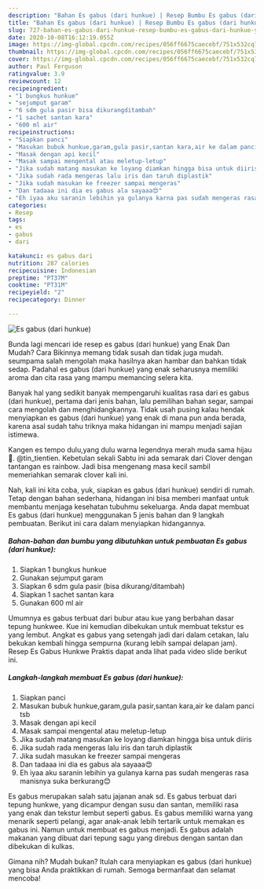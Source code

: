 ```yaml
---
description: "Bahan Es gabus (dari hunkue) | Resep Bumbu Es gabus (dari hunkue) Yang Sedap"
title: "Bahan Es gabus (dari hunkue) | Resep Bumbu Es gabus (dari hunkue) Yang Sedap"
slug: 727-bahan-es-gabus-dari-hunkue-resep-bumbu-es-gabus-dari-hunkue-yang-sedap
date: 2020-10-08T16:12:19.055Z
image: https://img-global.cpcdn.com/recipes/056ff6675caecebf/751x532cq70/es-gabus-dari-hunkue-foto-resep-utama.jpg
thumbnail: https://img-global.cpcdn.com/recipes/056ff6675caecebf/751x532cq70/es-gabus-dari-hunkue-foto-resep-utama.jpg
cover: https://img-global.cpcdn.com/recipes/056ff6675caecebf/751x532cq70/es-gabus-dari-hunkue-foto-resep-utama.jpg
author: Paul Ferguson
ratingvalue: 3.9
reviewcount: 12
recipeingredient:
- "1 bungkus hunkue"
- "sejumput garam"
- "6 sdm gula pasir bisa dikurangditambah"
- "1 sachet santan kara"
- "600 ml air"
recipeinstructions:
- "Siapkan panci"
- "Masukan bubuk hunkue,garam,gula pasir,santan kara,air ke dalam panci tsb"
- "Masak dengan api kecil"
- "Masak sampai mengental atau meletup-letup"
- "Jika sudah matang masukan ke loyang diamkan hingga bisa untuk diiris"
- "Jika sudah rada mengeras lalu iris dan taruh diplastik"
- "Jika sudah masukan ke freezer sampai mengeras"
- "Dan tadaaa ini dia es gabus ala sayaaa😍"
- "Eh iyaa aku saranin lebihin ya gulanya karna pas sudah mengeras rasa manisnya suka berkurang😊"
categories:
- Resep
tags:
- es
- gabus
- dari

katakunci: es gabus dari 
nutrition: 287 calories
recipecuisine: Indonesian
preptime: "PT37M"
cooktime: "PT31M"
recipeyield: "2"
recipecategory: Dinner

---
```



![Es gabus (dari hunkue)](https://img-global.cpcdn.com/recipes/056ff6675caecebf/751x532cq70/es-gabus-dari-hunkue-foto-resep-utama.jpg)

Bunda lagi mencari ide resep es gabus (dari hunkue) yang Enak Dan Mudah? Cara Bikinnya memang tidak susah dan tidak juga mudah. seumpama salah mengolah maka hasilnya akan hambar dan bahkan tidak sedap. Padahal es gabus (dari hunkue) yang enak seharusnya memiliki aroma dan cita rasa yang mampu memancing selera kita.

Banyak hal yang sedikit banyak mempengaruhi kualitas rasa dari es gabus (dari hunkue), pertama dari jenis bahan, lalu pemilihan bahan segar, sampai cara mengolah dan menghidangkannya. Tidak usah pusing kalau hendak menyiapkan es gabus (dari hunkue) yang enak di mana pun anda berada, karena asal sudah tahu triknya maka hidangan ini mampu menjadi sajian istimewa.

Kangen es tempo dulu,yang dulu warna legendnya merah muda sama hijau🤗. @tin_tientien. Kebetulan sekali Sabtu ini ada semarak dari Clover dengan tantangan es rainbow. Jadi bisa mengenang masa kecil sambil memeriahkan semarak clover kali ini.


Nah, kali ini kita coba, yuk, siapkan es gabus (dari hunkue) sendiri di rumah. Tetap dengan bahan sederhana, hidangan ini bisa memberi manfaat untuk membantu menjaga kesehatan tubuhmu sekeluarga. Anda dapat membuat Es gabus (dari hunkue) menggunakan 5 jenis bahan dan 9 langkah pembuatan. Berikut ini cara dalam menyiapkan hidangannya.

<!--inarticleads1-->

##### Bahan-bahan dan bumbu yang dibutuhkan untuk pembuatan Es gabus (dari hunkue):

1. Siapkan 1 bungkus hunkue
1. Gunakan sejumput garam
1. Siapkan 6 sdm gula pasir (bisa dikurang/ditambah)
1. Siapkan 1 sachet santan kara
1. Gunakan 600 ml air


Umumnya es gabus terbuat dari bubur atau kue yang berbahan dasar tepung hunkwee. Kue ini kemudian dibekukan untuk membuat tekstur es yang lembut. Angkat es gabus yang setengah jadi dari dalam cetakan, lalu bekukan kembali hingga sempurna (kurang lebih sampai delapan jam). Resep Es Gabus Hunkwe Praktis dapat anda lihat pada video slide berikut ini. 

<!--inarticleads2-->

##### Langkah-langkah membuat Es gabus (dari hunkue):

1. Siapkan panci
1. Masukan bubuk hunkue,garam,gula pasir,santan kara,air ke dalam panci tsb
1. Masak dengan api kecil
1. Masak sampai mengental atau meletup-letup
1. Jika sudah matang masukan ke loyang diamkan hingga bisa untuk diiris
1. Jika sudah rada mengeras lalu iris dan taruh diplastik
1. Jika sudah masukan ke freezer sampai mengeras
1. Dan tadaaa ini dia es gabus ala sayaaa😍
1. Eh iyaa aku saranin lebihin ya gulanya karna pas sudah mengeras rasa manisnya suka berkurang😊


Es gabus merupakan salah satu jajanan anak sd. Es gabus terbuat dari tepung hunkwe, yang dicampur dengan susu dan santan, memiliki rasa yang enak dan tekstur lembut seperti gabus. Es gabus memiliki warna yang menarik seperti pelangi, agar anak-anak lebih tertarik untuk memakan es gabus ini. Namun untuk membuat es gabus menjadi. Es gabus adalah makanan yang dibuat dari tepung sagu yang direbus dengan santan dan dibekukan di kulkas. 

Gimana nih? Mudah bukan? Itulah cara menyiapkan es gabus (dari hunkue) yang bisa Anda praktikkan di rumah. Semoga bermanfaat dan selamat mencoba!
